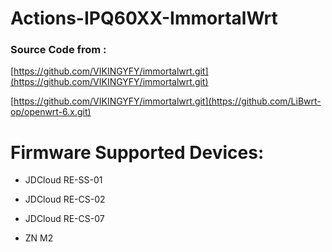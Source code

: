 # Actions-IPQ60XX-ImmortalWrt

### Source Code from :
[https://github.com/VIKINGYFY/immortalwrt.git](https://github.com/VIKINGYFY/immortalwrt.git)

[https://github.com/VIKINGYFY/immortalwrt.git](https://github.com/LiBwrt-op/openwrt-6.x.git)

# Firmware Supported Devices:

- JDCloud RE-SS-01

- JDCloud RE-CS-02

- JDCloud RE-CS-07 

- ZN M2
